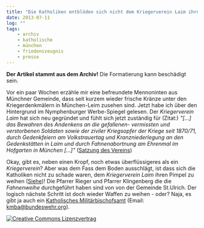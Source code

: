 ```yaml
---
title: "Die Katholiken entblöden sich nicht dem Kriegerverein Laim ihre Fahne zu segnen"
date: 2013-07-11
log: ""
tags: 
    - archiv
    - katholische
    - münchen
    - friedenszeugnis
    - presse
---
```

**Der Artikel stammt aus dem Archiv!** Die Formatierung kann beschädigt sein.

Vor ein paar Wochen erzähle mir eine befreundete Mennoninten aus Münchner Gemeinde, dass seit kurzem wieder frische Kränze unter den Kriegerdenkmälern in München-Leim zusehen sind. Jetzt habe ich über den Hintergrund im Nymphenburger Werbe-Spiegel gelesen. Der <i>Kriegerverein Laim</i> hat sich neu gegründet und fühlt sich jetzt zuständig für (Zitat:) <i>"[...] das Bewahren des Andenkens an die gefallenen- vermissten und verstorbenen Soldaten sowie der ziviler Kriegsopfer der Kriege seit 1870/71, durch Gedenkfeiern am Volkstrauertag und Kranzniederlegung an den Gedenkstätten in Laim und durch Fahnenabortnung am Ehrenmal im Hofgarten in München [...]"</i> (<a href="http://www.kriegerverein-laim.de/index.php?cid=344&pid=325">Satzung des Vereins</a>)

Okay, gibt es, neben einen Kropf, noch etwas überflüssigeres als ein <i>Kriegerverein</i>? Aber was dem Fass dem Boden ausschlägt, ist dass sich die Katholiken nicht zu schade waren, dem <i>Kriegerverein Laim</i> ihren Pimpel zu weihen (<a href="http://www.kriegerverein-laim.de/index.php?cid=359&pid=324">Siehe</a>)! Die Pfarrer Rieger und Pfarrer Klingenberg die die <i>Fahnenweihe</i> durchgeführt haben sind von von der Gemeinde St.Ulrich. Der logisch nächste Schritt ist doch wieder Waffen zu weihen - oder? Naja, es gibt ja auch ein <a href="http://www.kmba.militaerseelsorge.bundeswehr.de/portal/a/kmba/!ut/p/c4/DcLBDYAgDAXQWVygvXtzC-ViiiH40wKGoq6veY8D_6o8yDLQqhivvB2Y40sF5imZ71qiUOtZKlxI745EKuNsBudLl-kDrbnakA!!/">Katholisches Militärbischofsamt</a> (Email: kmba@bundeswehr.org). 



<a rel="license" href="http://creativecommons.org/licenses/by-sa/3.0/"><img alt="Creative Commons Lizenzvertrag" style="border-width:0" src="http://i.creativecommons.org/l/by-sa/3.0/88x31.png" /></a>
